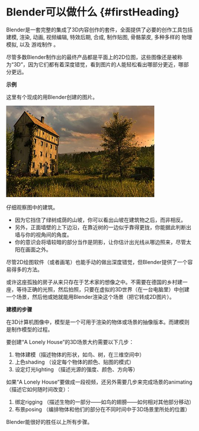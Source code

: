 # Blender可以做什么 {#firstHeading}

Blender是一套完整的集成了3D内容创作的套件，全面提供了必要的创作工具包括 建模, 渲染, 动画, 视频编辑, 特效后期, 合成, 制作贴图, 骨骼蒙皮, 多种多样的 物理模拟, 以及 游戏制作 。

尽管多数Blender制作出的最终产品都是平面上的2D位图，这些图像还是被称为“3D”，因为它们都有着深度错觉，看到图片的人能轻松看出哪部分更近，哪部分更远。

**示例**

这里有个现成的用Blender创建的图片。

![A Lonely House", Mayqel制作](images/400px-Lone_House.jpg)


仔细观察图中的建筑。

* 因为它挡住了绿树成荫的山坡，你可以看出山坡在建筑物之后，而非相反。
* 另外，正面墙壁的上下边沿，在靠近树的一边似乎靠得更拢，你能据此判断出墙与你的视角间的角度。
* 你的意识会将墙较暗的部分当作是阴影，让你估计出光线从哪边照来，尽管太阳在画面之外。

尽管2D绘图软件（或者画笔）也能手动的做出深度错觉，但Blender提供了一个容易得多的方法。

或许这座孤独的房子从来只存在于艺术家的想像之中。不需要在德国的乡村建一座，等待正确的光照，然后拍照，只要在虚拟的3D世界（在一台电脑里）中创建一个场景，然后他或她就能用Blender渲染这个场景（把它转成2D图片）。

**建模的步骤**

在3D计算机图像中，模型是一个可用于渲染的物体或场景的抽像版本。而建模则是制作模型的过程。

要创建“A Lonely House”的3D场景大约需要以下几步：

1. 物体建模（描述物体的形状，如鸟、树，在三维空间中）
2. 上色shading
    （设定每个物体的颜色、贴图的模式）
3. 设定灯光lighting
    （描述光源的强度、颜色、方向等）

如果“A Lonely House”要做成一段视频，还另外需要几步来完成场景的animating（描述它如何随时间改变）：

1. 绑定rigging
    （描述生物的一部分——如鸟的翅膀——如何相对其他部分移动）
2. 布景posing
    （编排物体和他们的部分在不同时间中于3D场景里所处的位置）

Blender能很好的胜任以上所有步骤。

